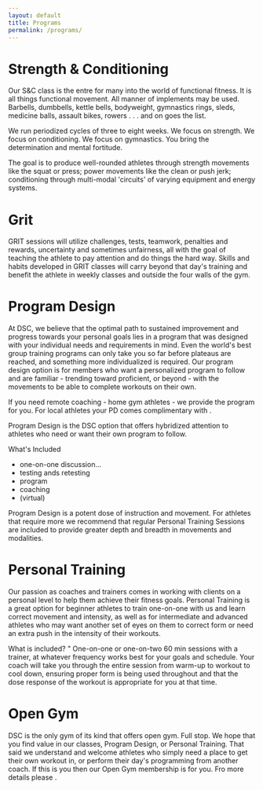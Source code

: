 ```yaml
---
layout: default
title: Programs
permalink: /programs/
---
```


# Strength & Conditioning

Our S&C class is the entre for many into the world of functional fitness.  It is all things functional movement.  All manner of implements may be used.  Barbells, dumbbells, kettle bells, bodyweight, gymnastics rings, sleds, medicine balls, assault bikes, rowers . . . and on goes the list.

We run periodized cycles of three to eight weeks.  We focus on strength.  We focus on conditioning.  We focus on gymnastics.  You bring the determination and mental fortitude.

The goal is to produce well-rounded athletes through strength movements like the squat or press; power movements like the clean or push jerk; conditioning through multi-modal 'circuits' of varying equipment and energy systems.

# Grit

GRIT sessions will utilize challenges, tests, teamwork, penalties and rewards, uncertainty and sometimes unfairness, all with the goal of teaching the athlete to pay attention and do things the hard way. Skills and habits developed in GRIT classes will carry beyond that day's training and benefit the athlete in weekly classes and outside the four walls of the gym.

# Program Design

At DSC, we believe that the optimal path to sustained improvement and progress towards your personal goals lies in a program that was designed with your individual needs and requirements in mind. Even the world's best group training programs can only take you so far before plateaus are reached, and something more individualized is required. Our program design option is for members who want a personalized program to follow and are familiar - trending toward proficient, or beyond - with the movements to be able to complete workouts on their own. 

If you need remote coaching - home gym athletes - we provide the program for you.  For local athletes your PD comes complimentary with <Open Gym>.

Program Design is the DSC option that offers hybridized attention to athletes who need or want their own program to follow. 


What's Included
-	one-on-one discussion…
-	testing ands retesting
-	program
-	coaching 
-	(virtual)

Program Design is a potent dose of instruction and movement.  For athletes that require more we recommend that regular Personal Training Sessions are included to provide greater depth and breadth in movements and modalities.

# Personal Training

Our passion as coaches and trainers comes in working with clients on a personal level to help them achieve their fitness goals.  Personal Training is a great option for beginner athletes to train one-on-one with us and learn correct movement and intensity, as well as for intermediate and advanced athletes who may want another set of eyes on them to correct form or need an extra push in the intensity of their workouts.

What is included?
"	One-on-one or one-on-two 60 min sessions with a trainer, at whatever frequency works best for your goals and schedule. Your coach will take you through the entire session from warm-up to workout to cool down, ensuring proper form is being used throughout and that the dose response of the workout is appropriate for you at that time.

# Open Gym

DSC is the only gym of its kind that offers open gym.  Full stop.  We hope that you find value in our classes, Program Design, or Personal Training.  That said we understand and welcome athletes who simply need a place to get their own workout in, or perform their day's programming from another coach.  If this is you then our Open Gym membership is for you.  Fro more details please <contact us>.
